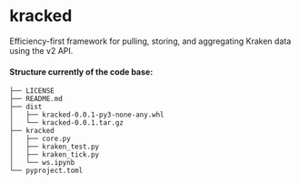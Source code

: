 # kracked
Efficiency-first framework for pulling, storing, and aggregating Kraken data using the v2 API.



#### Structure currently of the code base:
```
├── LICENSE
├── README.md
├── dist
│   ├── kracked-0.0.1-py3-none-any.whl
│   └── kracked-0.0.1.tar.gz
├── kracked
│   ├── core.py
│   ├── kraken_test.py
│   ├── kraken_tick.py
│   └── ws.ipynb
└── pyproject.toml
```


